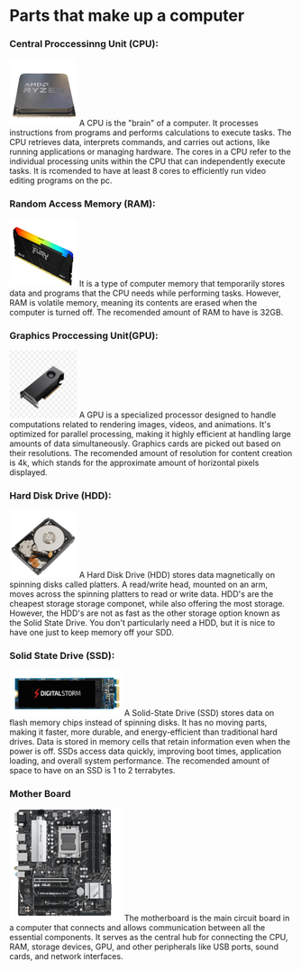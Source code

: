 # Parts that make up a computer

### Central Proccessinng Unit (CPU): 

<img src="https://github.com/TedLessmann/Final_Project/blob/main/images/Screenshot%202024-12-10%20184653.png" alt="CPU" width="120" height="120">
A CPU is the "brain" of a computer. It processes instructions from programs and performs calculations to execute tasks. The CPU retrieves data, interprets commands, and carries out actions, like running applications or managing hardware. The cores in a CPU refer to the individual processing units within the CPU that can independently execute tasks. It is rcomended to have at least 8 cores to efficiently run video editing programs on the pc.

### Random Access Memory (RAM):

<img src="https://github.com/TedLessmann/Final_Project/blob/main/images/Screenshot%202024-12-10%20193817.png" alt="RAM" width="120" height="120">
It is a type of computer memory that temporarily stores data and programs that the CPU needs while performing tasks. However, RAM is volatile memory, meaning its contents are erased when the computer is turned off. The recomended amount of RAM to have is 32GB.

### Graphics Proccessing Unit(GPU):
<img src="https://github.com/TedLessmann/Final_Project/blob/main/images/Screenshot%202024-12-10%20201431.png" alt="GPU" width="120" height="120">
A GPU is a specialized processor designed to handle computations related to rendering images, videos, and animations. It's optimized for parallel processing, making it highly efficient at handling large amounts of data simultaneously. Graphics cards are picked out based on their resolutions. The recomended amount of resolution for content creation is 4k, which stands for the approximate amount of horizontal pixels displayed.

### Hard Disk Drive (HDD):
<img src="https://github.com/TedLessmann/Final_Project/blob/main/images/Screenshot%202024-12-10%20212346.png" alt="HDD" width="120" height="120">
A Hard Disk Drive (HDD) stores data magnetically on spinning disks called platters. A read/write head, mounted on an arm, moves across the spinning platters to read or write data. HDD's are the cheapest storage storage componet, while also offering the most storage. However, the HDD's are not as fast as the other storage option known as the Solid State Drive. You don't particularly need a HDD, but it is nice to have one just to keep memory off your SDD. 

### Solid State Drive (SSD):
<img src="https://github.com/TedLessmann/Final_Project/blob/main/images/Screenshot%202024-12-10%20204521.png" alt="SSD" width="200" height="80">
A Solid-State Drive (SSD) stores data on flash memory chips instead of spinning disks. It has no moving parts, making it faster, more durable, and energy-efficient than traditional hard drives. Data is stored in memory cells that retain information even when the power is off. SSDs access data quickly, improving boot times, application loading, and overall system performance. The recomended amount of space to have on an SSD is 1 to 2 terrabytes.

### Mother Board
<img src="https://github.com/TedLessmann/Final_Project/blob/main/images/Screenshot%202024-12-10%20213803.png" alt="Mother Board" width="200" height="200">
The motherboard is the main circuit board in a computer that connects and allows communication between all the essential components. It serves as the central hub for connecting the CPU, RAM, storage devices, GPU, and other peripherals like USB ports, sound cards, and network interfaces.






